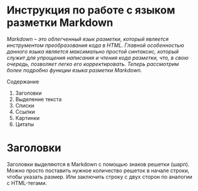 # Инструкция по работе с языком разметки Markdown #

*Markdown – это облегченный язык разметки, который является инструментом преобразования кода в HTML. Главной особенностью данного языка является максимально простой синтаксис, который служит для упрощения написания и чтения кода разметки, что, в свою очередь, позволяет легко его корректировать. Теперь рассмотрим более подробно функции языка разметки Markdown.*

Содержание

1. Заголовки
2. Выделение текста
3. Списки
4. Ссылки
5. Картинки
6. Цитаты

# Заголовки # 

Заголовки выделяются в Markdown с помощью знаков решетки (шарп). Можно просто поставить нужное количество решеток в начале строки, чтобы указать размер. Или заключить строку с двух сторон по аналогии с HTML-тегами.
